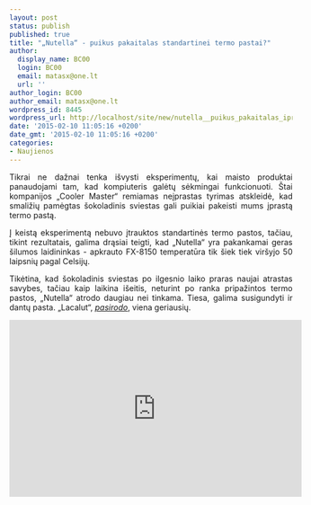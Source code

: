 ```yaml
---
layout: post
status: publish
published: true
title: "„Nutella“ - puikus pakaitalas standartinei termo pastai?"
author:
  display_name: BC00
  login: BC00
  email: matasx@one.lt
  url: ''
author_login: BC00
author_email: matasx@one.lt
wordpress_id: 8445
wordpress_url: http://localhost/site/new/nutella__puikus_pakaitalas_iprastai_termo_pastai/
date: '2015-02-10 11:05:16 +0200'
date_gmt: '2015-02-10 11:05:16 +0200'
categories:
- Naujienos
---
```

<p style="text-align: justify;">
	Tikrai ne dažnai tenka i&scaron;vysti eksperimentų, kai maisto produktai panaudojami tam, kad kompiuteris galėtų sėkmingai funkcionuoti. &Scaron;tai kompanijos &bdquo;Cooler Master&ldquo; remiamas neįprastas tyrimas atskleidė, kad smaližių pamėgtas &scaron;okoladinis sviestas gali puikiai pakeisti mums įprastą termo pastą.</p>
<p style="text-align: justify;">
	Į keistą eksperimentą nebuvo įtrauktos standartinės termo pastos, tačiau, tikint rezultatais, galima drąsiai teigti, kad &bdquo;Nutella&ldquo; yra pakankamai geras &scaron;ilumos laidininkas - apkrauto FX-8150 temperatūra tik &scaron;iek tiek vir&scaron;yjo 50 laipsnių pagal Celsijų.</p>
<p style="text-align: justify;">
	Tikėtina, kad &scaron;okoladinis sviestas po ilgesnio laiko praras naujai atrastas savybes, tačiau kaip laikina i&scaron;eitis, neturint po ranka pripažintos termo pastos, &bdquo;Nutella&ldquo; atrodo daugiau nei tinkama. Tiesa, galima susigundyti ir dantų pasta. &bdquo;Lacalut&ldquo;, <a href="http://www.overclockers.ru/lab/32457.shtml"><em>pasirodo</em></a>, viena geriausių.</p>
<p>
	<iframe allowfullscreen="" frameborder="0" height="315" src="https://www.youtube.com/embed/EwBfet9_v4A" width="520"></iframe></p>
